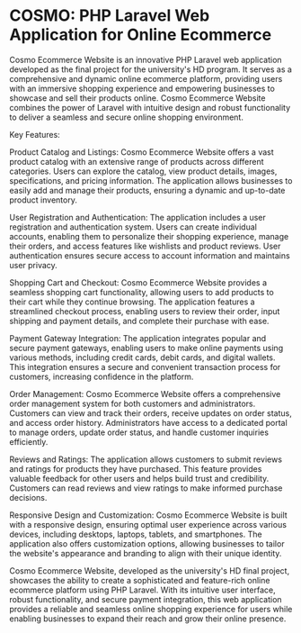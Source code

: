 # COSMO: PHP Laravel Web Application for Online Ecommerce 

Cosmo Ecommerce Website is an innovative PHP Laravel web application developed as the final project for the university's HD program. It serves as a comprehensive and dynamic online ecommerce platform, providing users with an immersive shopping experience and empowering businesses to showcase and sell their products online. Cosmo Ecommerce Website combines the power of Laravel with intuitive design and robust functionality to deliver a seamless and secure online shopping environment.

Key Features:

Product Catalog and Listings: Cosmo Ecommerce Website offers a vast product catalog with an extensive range of products across different categories. Users can explore the catalog, view product details, images, specifications, and pricing information. The application allows businesses to easily add and manage their products, ensuring a dynamic and up-to-date product inventory.

User Registration and Authentication: The application includes a user registration and authentication system. Users can create individual accounts, enabling them to personalize their shopping experience, manage their orders, and access features like wishlists and product reviews. User authentication ensures secure access to account information and maintains user privacy.

Shopping Cart and Checkout: Cosmo Ecommerce Website provides a seamless shopping cart functionality, allowing users to add products to their cart while they continue browsing. The application features a streamlined checkout process, enabling users to review their order, input shipping and payment details, and complete their purchase with ease.

Payment Gateway Integration: The application integrates popular and secure payment gateways, enabling users to make online payments using various methods, including credit cards, debit cards, and digital wallets. This integration ensures a secure and convenient transaction process for customers, increasing confidence in the platform.

Order Management: Cosmo Ecommerce Website offers a comprehensive order management system for both customers and administrators. Customers can view and track their orders, receive updates on order status, and access order history. Administrators have access to a dedicated portal to manage orders, update order status, and handle customer inquiries efficiently.

Reviews and Ratings: The application allows customers to submit reviews and ratings for products they have purchased. This feature provides valuable feedback for other users and helps build trust and credibility. Customers can read reviews and view ratings to make informed purchase decisions.

Responsive Design and Customization: Cosmo Ecommerce Website is built with a responsive design, ensuring optimal user experience across various devices, including desktops, laptops, tablets, and smartphones. The application also offers customization options, allowing businesses to tailor the website's appearance and branding to align with their unique identity.

Cosmo Ecommerce Website, developed as the university's HD final project, showcases the ability to create a sophisticated and feature-rich online ecommerce platform using PHP Laravel. With its intuitive user interface, robust functionality, and secure payment integration, this web application provides a reliable and seamless online shopping experience for users while enabling businesses to expand their reach and grow their online presence.
